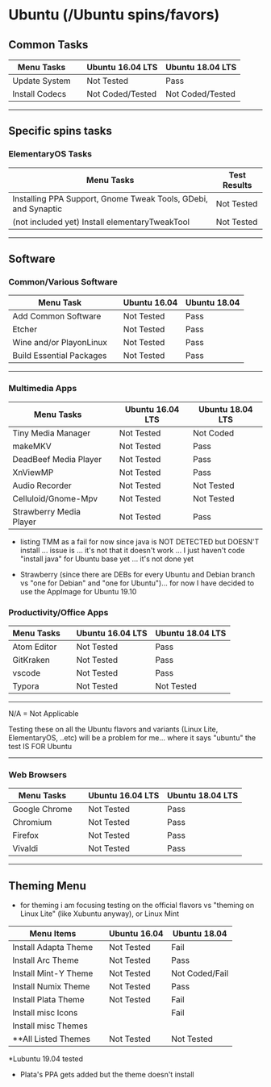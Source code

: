 # Ubuntu (/Ubuntu spins/favors)

## Common Tasks

| Menu Tasks     |     | Ubuntu 16.04 LTS | Ubuntu 18.04 LTS |
| -------------- | --- | ---------------- | ---------------- |
| Update System  |     | Not Tested       | Pass             |
| Install Codecs |     | Not Coded/Tested | Not Coded/Tested |
---

## Specific spins tasks

### ElementaryOS Tasks

| Menu Tasks                                                     | Test Results |
| -------------------------------------------------------------- | ------------ |
| Installing PPA Support, Gnome Tweak Tools, GDebi, and Synaptic | Not Tested   |
| (not included yet) Install elementaryTweakTool                 | Not Tested   |

---

## Software

### Common/Various Software

| Menu Task                |     | Ubuntu 16.04 | Ubuntu 18.04 |
| ------------------------ | --- | ------------ | ------------ |
| Add Common Software      |     | Not Tested   | Pass         |
| Etcher                   |     | Not Tested   | Pass         |
| Wine and/or PlayonLinux  |     | Not Tested   | Pass         |
| Build Essential Packages |     | Not Tested   | Pass         |

---

### Multimedia Apps

| Menu Tasks              |     | Ubuntu 16.04 LTS | Ubuntu 18.04 LTS |
| ----------------------- | --- | ---------------- | ---------------- |
| Tiny Media Manager      |     | Not Tested       | Not Coded        |
| makeMKV                 |     | Not Tested       | Pass             |
| DeadBeef Media Player   |     | Not Tested       | Pass             |
| XnViewMP                |     | Not Tested       | Pass             |
| Audio Recorder          |     | Not Tested       | Not Tested       |
| Celluloid/Gnome-Mpv     |     | Not Tested       | Not Tested       |
| Strawberry Media Player |     | Not Tested       | Pass             |

- listing TMM as a fail for now since java is NOT DETECTED but DOESN'T install ... issue is ... it's not that it doesn't work ... I just haven't code "install java" for Ubuntu base yet ... it's not done yet

- Strawberry (since there are DEBs for every Ubuntu and Debian branch vs "one for Debian" and "one for Ubuntu")... for now I have decided to use the AppImage for Ubuntu 19.10

### Productivity/Office Apps

| Menu Tasks  |  | Ubuntu 16.04 LTS | Ubuntu 18.04 LTS |
|-------------|--|------------------|------------------|
| Atom Editor |  | Not Tested       | Pass             |
| GitKraken   |  | Not Tested       | Pass             |
| vscode      |  | Not Tested       | Pass             |
| Typora      |  | Not Tested       | Not Tested       |

---

N/A = Not Applicable

Testing these on all the Ubuntu flavors and variants (Linux Lite, ElementaryOS, ..etc) will be a problem for me... where it says "ubuntu" the test IS FOR Ubuntu

---

### Web Browsers

| Menu Tasks    |     | Ubuntu 16.04 LTS | Ubuntu 18.04 LTS |
| ------------- | --- | ---------------- | ---------------- |
| Google Chrome |     | Not Tested       | Pass             |
| Chromium      |     | Not Tested       | Pass             |
| Firefox       |     | Not Tested       | Pass             |
| Vivaldi       |     | Not Tested       | Pass             |

---

## Theming Menu

- for theming i am focusing testing on the official flavors vs "theming on Linux Lite" (like Xubuntu anyway), or Linux Mint

| Menu Items           |     | Ubuntu 16.04 | Ubuntu 18.04   |
| -------------------- | --- | ------------ | -------------- |
| Install Adapta Theme |     | Not Tested   | Fail           |
| Install Arc Theme    |     | Not Tested   | Pass           |
| Install Mint-Y Theme |     | Not Tested   | Not Coded/Fail |
| Install Numix Theme  |     | Not Tested   | Pass           |
| Install Plata Theme  |     | Not Tested   | Fail           |
| Install misc Icons   |     |              | Fail           |
| Install misc Themes  |     |              |                |
| **All Listed Themes  |     | Not Tested   | Not Tested     |

*Lubuntu 19.04 tested

- Plata's PPA gets added but the theme doesn't install
